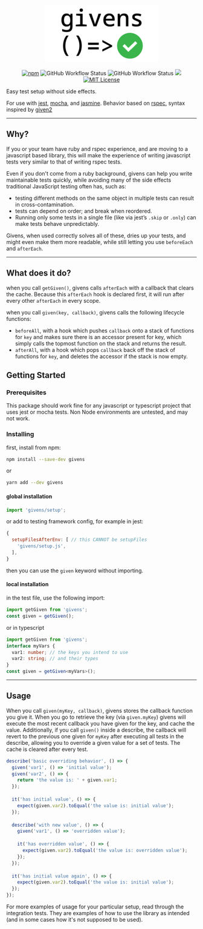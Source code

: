 <p align="center">
  <img src="/documentation/logo-light.png" alt="givens" width="300">
  <br />
  <br />
  <a href='https://www.npmjs.com/package/givens'><img alt="npm" src="https://img.shields.io/npm/v/givens"></a>
  <img alt="GitHub Workflow Status" src="https://img.shields.io/github/workflow/status/enova/givens/CD?label=build">
  <img alt="GitHub Workflow Status" src="https://img.shields.io/github/workflow/status/enova/givens/CI?label=tests">
  <a href="https://codecov.io/gh/enova/givens">
    <img src="https://codecov.io/gh/enova/givens/branch/master/graph/badge.svg" />
  </a>
  <a href='https://github.com/enova/givens/blob/master/LICENSE'><img alt="MIT License" src="https://img.shields.io/github/license/enova/givens"></a>
</p>

Easy test setup without side effects.

For use with [jest](https://github.com/facebook/jest), [mocha](https://github.com/mochajs/mocha), and [jasmine](https://github.com/jasmine/jasmine.github.io).
Behavior based on [rspec](https://github.com/enova/givens/blob/master), syntax inspired by [given2](https://github.com/tatyshev/given2)

---

## Why?

If you or your team have ruby and rspec experience, and are moving to a javascript based library, this will make the experience of writing javascript tests very similar to that of writing rspec tests.

Even if you don't come from a ruby background, givens can help you write maintainable tests quickly, while avoiding many of the side effects traditional JavaScript testing often has, such as:

- testing different methods on the same object in multiple tests can result in cross-contamination.
- tests can depend on order; and break when reordered.
- Running only some tests in a single file (like via jest’s `.skip` or `.only`) can make tests behave unpredictably.

Givens, when used correctly solves all of these, dries up your tests, and might even make them more readable, while still letting you use `beforeEach` and `afterEach`.

---

## What does it do?

when you call `getGiven()`, givens calls `afterEach` with a callback that clears the cache. Because this `afterEach` hook is declared first, it will run after every other `afterEach` in every scope.

when you call `given(key, callback)`, givens calls the following lifecycle functions:

- `beforeAll`, with a hook which pushes `callback` onto a stack of functions for `key` and makes sure there is an accessor present for key, which simply calls the topmost function on the stack and returns the result.
- `afterAll`, with a hook which pops `callback` back off the stack of functions for `key`, and deletes the accessor if the stack is now empty.

## Getting Started

### Prerequisites

This package should work fine for any javascript or typescript project that uses jest or mocha tests. Non Node environments are untested, and may not work.

### Installing
first, install from npm:
```bash
npm install --save-dev givens
```
or
```bash
yarn add --dev givens
```
#### global installation
```javascript
import 'givens/setup';
```
or add to testing framework config, for example in jest:
```javascript
{
  setupFilesAfterEnv: [ // this CANNOT be setupFiles
    'givens/setup.js',
  ],
}
```
then you can use the `given` keyword without importing.
#### local installation
in the test file, use the following import:
```javascript
import getGiven from 'givens';
const given = getGiven();
```
or in typescript
```typescript
import getGiven from 'givens';
interface myVars {
  var1: number; // the keys you intend to use
  var2: string; // and their types
}
const given = getGiven<myVars>();
```

---
## Usage

When you call `given(myKey, callback)`, givens stores the callback function you give it. When you go to retrieve the key (via `given.myKey`) givens will execute the most recent callback you have given for the key, and cache the value. Additionally, if you call `given()` inside a describe, the callback will revert to the previous one given for `myKey` after executing all tests in the describe, allowing you to override a given value for a set of tests. The cache is cleared after every test.

```javascript
describe('basic overriding behavior', () => {
  given('var1', () => 'initial value');
  given('var2', () => {
    return 'the value is: ' + given.var1;
  });

  it('has initial value', () => {
    expect(given.var2).toEqual('the value is: initial value');
  });

  describe('with new value', () => {
    given('var1', () => 'overridden value');

    it('has overridden value', () => {
      expect(given.var2).toEqual('the value is: overridden value');
    });
  });

  it('has initial value again', () => {
    expect(given.var2).toEqual('the value is: initial value');
  });
});
```

For more examples of usage for your particular setup, read through the integration tests. They are examples of how to use the library as intended (and in some cases how it's not supposed to be used).
